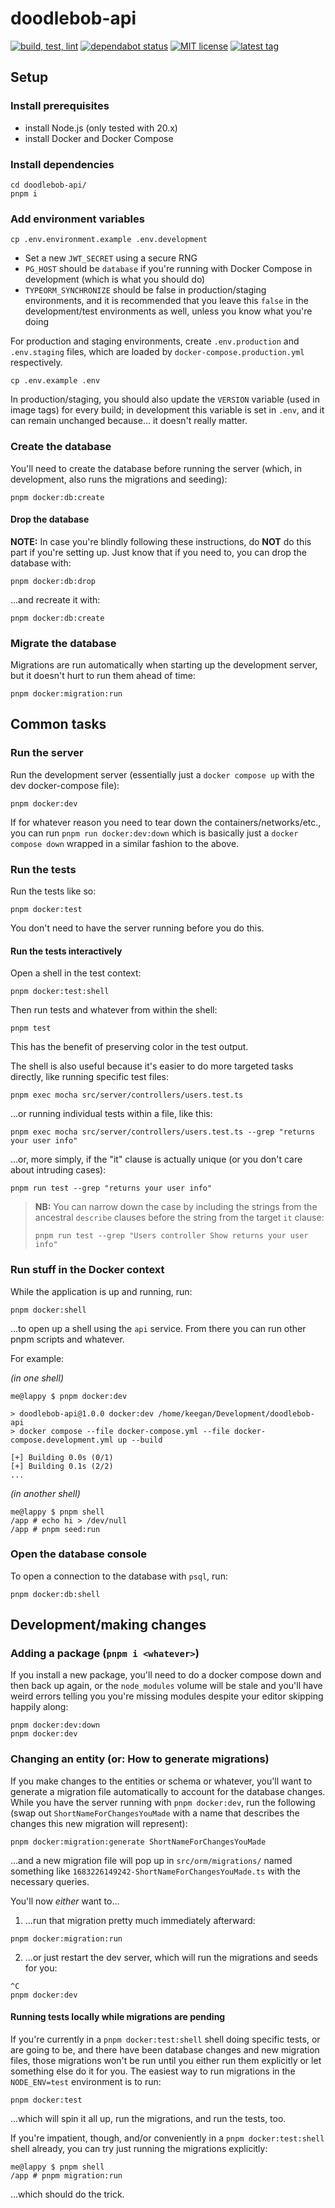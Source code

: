 # doodlebob-api

[![build, test, lint](https://github.com/kjleitz/doodlebob-api/actions/workflows/main.yml/badge.svg?branch=main)](https://github.com/kjleitz/doodlebob-api/actions/workflows/main.yml)
[![dependabot status](https://badgen.net/github/dependabot/kjleitz/doodlebob-api)](https://github.com/kjleitz/doodlebob-api/issues)
[![MIT license](https://badgen.net/github/license/kjleitz/doodlebob-api)](https://github.com/kjleitz/doodlebob-api/blob/main/LICENSE)
[![latest tag](https://badgen.net/github/tag/kjleitz/doodlebob-api)](https://github.com/kjleitz/doodlebob-api/tags)

## Setup

### Install prerequisites

- install Node.js (only tested with 20.x)
- install Docker and Docker Compose

### Install dependencies

```
cd doodlebob-api/
pnpm i
```

### Add environment variables

```
cp .env.environment.example .env.development
```

- Set a new `JWT_SECRET` using a secure RNG
- `PG_HOST` should be `database` if you're running with Docker Compose in development (which is what you should do)
- `TYPEORM_SYNCHRONIZE` should be false in production/staging environments, and it is recommended that you leave this `false` in the development/test environments as well, unless you know what you're doing

For production and staging environments, create `.env.production` and `.env.staging` files, which are loaded by `docker-compose.production.yml` respectively.

```
cp .env.example .env
```

In production/staging, you should also update the `VERSION` variable (used in image tags) for every build; in development this variable is set in `.env`, and it can remain unchanged because... it doesn't really matter.

### Create the database

You'll need to create the database before running the server (which, in development, also runs the migrations and seeding):

```
pnpm docker:db:create
```

#### Drop the database

**NOTE:** In case you're blindly following these instructions, do **NOT** do this part if you're setting up. Just know that if you need to, you can drop the database with:

```
pnpm docker:db:drop
```

...and recreate it with:

```
pnpm docker:db:create
```

### Migrate the database

Migrations are run automatically when starting up the development server, but it doesn't hurt to run them ahead of time:

```
pnpm docker:migration:run
```

## Common tasks

### Run the server

Run the development server (essentially just a `docker compose up` with the dev docker-compose file):

```
pnpm docker:dev
```

If for whatever reason you need to tear down the containers/networks/etc., you can run `pnpm run docker:dev:down` which is basically just a `docker compose down` wrapped in a similar fashion to the above.

### Run the tests

Run the tests like so:

```
pnpm docker:test
```

You don't need to have the server running before you do this.

#### Run the tests interactively

Open a shell in the test context:

```
pnpm docker:test:shell
```

Then run tests and whatever from within the shell:

```
pnpm test
```

This has the benefit of preserving color in the test output.

The shell is also useful because it's easier to do more targeted tasks directly, like running specific test files:

```
pnpm exec mocha src/server/controllers/users.test.ts
```

...or running individual tests within a file, like this:


```
pnpm exec mocha src/server/controllers/users.test.ts --grep "returns your user info"
```

...or, more simply, if the "it" clause is actually unique (or you don't care about intruding cases):

```
pnpm run test --grep "returns your user info"
```

> **NB:** You can narrow down the case by including the strings from the ancestral `describe` clauses before the string from the target `it` clause:
>
> ```
> pnpm run test --grep "Users controller Show returns your user info"
> ```

### Run stuff in the Docker context

While the application is up and running, run:

```
pnpm docker:shell
```

...to open up a shell using the `api` service. From there you can run other pnpm scripts and whatever.

For example:

_(in one shell)_

```
me@lappy $ pnpm docker:dev

> doodlebob-api@1.0.0 docker:dev /home/keegan/Development/doodlebob-api
> docker compose --file docker-compose.yml --file docker-compose.development.yml up --build

[+] Building 0.0s (0/1)
[+] Building 0.1s (2/2)
...
```

_(in another shell)_

```
me@lappy $ pnpm shell
/app # echo hi > /dev/null
/app # pnpm seed:run
```

### Open the database console

To open a connection to the database with `psql`, run:

```
pnpm docker:db:shell
```

## Development/making changes

### Adding a package (`pnpm i <whatever>`)

If you install a new package, you'll need to do a docker compose down and then back up again, or the `node_modules` volume will be stale and you'll have weird errors telling you you're missing modules despite your editor skipping happily along:

```
pnpm docker:dev:down
pnpm docker:dev
```

### Changing an entity (or: How to generate migrations)

If you make changes to the entities or schema or whatever, you'll want to generate a migration file automatically to account for the database changes. While you have the server running with `pnpm docker:dev`, run the following (swap out `ShortNameForChangesYouMade` with a name that describes the changes this new migration will represent):

```
pnpm docker:migration:generate ShortNameForChangesYouMade
```

...and a new migration file will pop up in `src/orm/migrations/` named something like `1683226149242-ShortNameForChangesYouMade.ts` with the necessary queries.

You'll now _either_ want to...

1. ...run that migration pretty much immediately afterward:

```
pnpm docker:migration:run
```

2. ...or just restart the dev server, which will run the migrations and seeds for you:

```
^C
pnpm docker:dev
```

#### Running tests locally while migrations are pending

If you're currently in a `pnpm docker:test:shell` shell doing specific tests, or are going to be, and there have been database changes and new migration files, those migrations won't be run until you either run them explicitly or let something else do it for you. The easiest way to run migrations in the `NODE_ENV=test` environment is to run:

```
pnpm docker:test
```

...which will spin it all up, run the migrations, and run the tests, too.

If you're impatient, though, and/or conveniently in a `pnpm docker:test:shell` shell already, you can try just running the migrations explicitly:

```
me@lappy $ pnpm shell
/app # pnpm migration:run
```

...which should do the trick.
